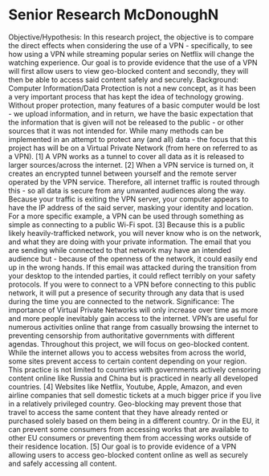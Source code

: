 # Senior Research McDonoughN
 
Objective/Hypothesis: 
In this research project, the objective is to compare the direct effects when considering the use of a VPN - specifically, to see how using a VPN while streaming popular series on Netflix will change the watching experience. Our goal is to provide evidence that the use of a VPN will first allow users to view geo-blocked content and secondly, they will then be able to access said content safely and securely. 
Background: 
Computer Information/Data Protection is not a new concept, as it has been a very important process that has kept the idea of technology growing. Without proper protection, many features of a basic computer would be lost - we upload information, and in return, we have the basic expectation that the information that is given will not be released to the public - or other sources that it was not intended for. 
While many methods can be implemented in an attempt to protect any (and all) data - the focus that this project has will be on a Virtual Private Network (from here on referred to as a VPN). [1] A VPN works as a tunnel to cover all data as it is released to larger sources/across the internet. [2] When a VPN service is turned on, it creates an encrypted tunnel between yourself and the remote server operated by the VPN service. Therefore, all internet traffic is routed through this - so all data is secure from any unwanted audiences along the way. Because your traffic is exiting the VPN server, your computer appears to have the IP address of the said server, masking your identity and location. 
For a more specific example, a VPN can be used through something as simple as connecting to a public Wi-Fi spot. [3] Because this is a public likely heavily-trafficked network, you will never know who is on the network, and what they are doing with your private information. The email that you are sending while connected to that network may have an intended audience but - because of the openness of the network, it could easily end up in the wrong hands. 
If this email was attacked during the transition from your desktop to the intended parties, it could reflect terribly on your safety protocols. If you were to connect to a VPN before connecting to this public network, it will put a presence of security through any data that is used during the time you are connected to the network. 
Significance: 
The importance of Virtual Private Networks will only increase over time as more and more people inevitably gain access to the internet. VPN’s are useful for numerous activities online that range from casually browsing the internet to preventing censorship from authoritative governments with different agendas. Throughout this project, we will focus on geo-blocked content. 
While the internet allows you to access websites from across the world, some sites prevent access to certain content depending on your region. This practice is not limited to countries with governments actively censoring content online like Russia and China but is practiced in nearly all developed countries. [4] 
Websites like Netflix, Youtube, Apple, Amazon, and even airline companies that sell domestic tickets at a much bigger price if you live in a relatively privileged country. Geo-blocking may prevent those that travel to access the same content that they have already rented or purchased solely based on them being in a different country. Or in the EU, it can prevent some consumers from accessing works that are available to other EU consumers or preventing them from accessing works outside of their residence location. [5] 
Our goal is to provide evidence of a VPN allowing users to access geo-blocked content online as well as securely and safely accessing all content. 
